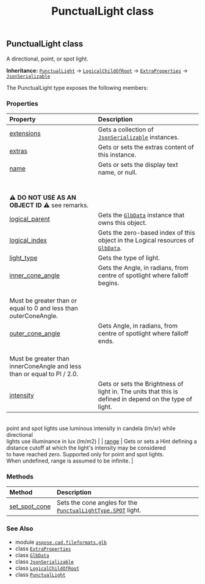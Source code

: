 ﻿---
title: PunctualLight class
second_title: Aspose.CAD for Python via .NET API References
description: 
type: docs
weight: 270
url: /python-net/aspose.cad.fileformats.glb/punctuallight/
is_root: false
---

## PunctualLight class

A directional, point, or spot light.



**Inheritance:** [`PunctualLight`](/cad/python-net/aspose.cad.fileformats.glb/punctuallight) → 
[`LogicalChildOfRoot`](/cad/python-net/aspose.cad.fileformats.glb/logicalchildofroot) → 
[`ExtraProperties`](/cad/python-net/aspose.cad.fileformats.glb/extraproperties) → 
[`JsonSerializable`](/cad/python-net/aspose.cad.fileformats.glb.io/jsonserializable)



The PunctualLight type exposes the following members:

### Properties
| Property | Description |
| :- | :- |
| [extensions](/cad/python-net/aspose.cad.fileformats.glb/punctuallight/extensions) | Gets a collection of [`JsonSerializable`](/cad/python-net/aspose.cad.fileformats.glb.io/jsonserializable) instances. |
| [extras](/cad/python-net/aspose.cad.fileformats.glb/punctuallight/extras) | Gets or sets the extras content of this instance. |
| [name](/cad/python-net/aspose.cad.fileformats.glb/punctuallight/name) | Gets or sets the display text name, or null.<br/><br/>**⚠️ DO NOT USE AS AN OBJECT ID ⚠️**  see remarks. |
| [logical_parent](/cad/python-net/aspose.cad.fileformats.glb/punctuallight/logical_parent) | Gets the [`GlbData`](/cad/python-net/aspose.cad.fileformats.glb/glbdata) instance that owns this object. |
| [logical_index](/cad/python-net/aspose.cad.fileformats.glb/punctuallight/logical_index) | Gets the zero-based index of this object in the Logical resources of [`GlbData`](/cad/python-net/aspose.cad.fileformats.glb/glbdata). |
| [light_type](/cad/python-net/aspose.cad.fileformats.glb/punctuallight/light_type) | Gets the type of light. |
| [inner_cone_angle](/cad/python-net/aspose.cad.fileformats.glb/punctuallight/inner_cone_angle) | Gets the Angle, in radians, from centre of spotlight where falloff begins.<br/>Must be greater than or equal to 0 and less than outerConeAngle. |
| [outer_cone_angle](/cad/python-net/aspose.cad.fileformats.glb/punctuallight/outer_cone_angle) | Gets Angle, in radians, from centre of spotlight where falloff ends.<br/>Must be greater than innerConeAngle and less than or equal to PI / 2.0. |
| [intensity](/cad/python-net/aspose.cad.fileformats.glb/punctuallight/intensity) | Gets or sets the Brightness of light in. The units that this is defined in depend on the type of light.<br/>point and spot lights use luminous intensity in candela (lm/sr) while directional<br/>lights use illuminance in lux (lm/m2) |
| [range](/cad/python-net/aspose.cad.fileformats.glb/punctuallight/range) | Gets or sets a Hint defining a distance cutoff at which the light's intensity may be considered<br/>to have reached zero. Supported only for point and spot lights.<br/>When undefined, range is assumed to be infinite. |


### Methods
| Method | Description |
| :- | :- |
| [set_spot_cone](/cad/python-net/aspose.cad.fileformats.glb/punctuallight/set_spot_cone/#float-float) | Sets the cone angles for the [`PunctualLightType.SPOT`](/cad/python-net/aspose.cad.fileformats.glb/punctuallighttype#SPOT) light. |



### See Also
* module [`aspose.cad.fileformats.glb`](..)
* class [`ExtraProperties`](/cad/python-net/aspose.cad.fileformats.glb/extraproperties)
* class [`GlbData`](/cad/python-net/aspose.cad.fileformats.glb/glbdata)
* class [`JsonSerializable`](/cad/python-net/aspose.cad.fileformats.glb.io/jsonserializable)
* class [`LogicalChildOfRoot`](/cad/python-net/aspose.cad.fileformats.glb/logicalchildofroot)
* class [`PunctualLight`](/cad/python-net/aspose.cad.fileformats.glb/punctuallight)
